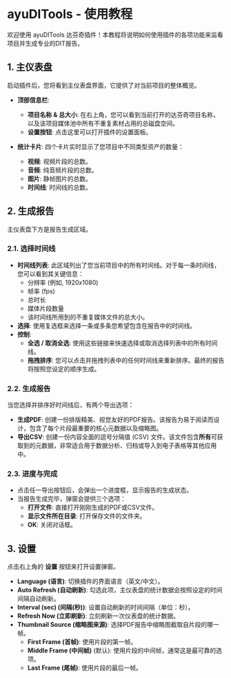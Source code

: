 # ayuDITools - 使用教程

欢迎使用 ayuDITools 达芬奇插件！本教程将说明如何使用插件的各项功能来监看项目并生成专业的DIT报告。

## 1. 主仪表盘

启动插件后，您将看到主仪表盘界面，它提供了对当前项目的整体概览。

-   **顶部信息栏**:
    -   **项目名称 & 总大小**: 在右上角，您可以看到当前打开的达芬奇项目名称，以及该项目媒体池中所有不重复素材占用的总磁盘空间。
    -   **设置按钮**: 点击这里可以打开插件的设置面板。

-   **统计卡片**: 四个卡片实时显示了您项目中不同类型资产的数量：
    -   **视频**: 视频片段的总数。
    -   **音频**: 纯音频片段的总数。
    -   **图片**: 静帧图片的总数。
    -   **时间线**: 时间线的总数。

## 2. 生成报告

主仪表盘下方是报告生成区域。

### 2.1. 选择时间线

-   **时间线列表**: 此区域列出了您当前项目中的所有时间线。对于每一条时间线，您可以看到其关键信息：
    -   分辨率 (例如, 1920x1080)
    -   帧率 (fps)
    -   总时长
    -   媒体片段数量
    -   该时间线所用到的不重复媒体文件的总大小。
-   **选择**: 使用复选框来选择一条或多条您希望包含在报告中的时间线。
-   **控制**:
    -   **全选 / 取消全选**: 使用这些链接来快速选择或取消选择列表中的所有时间线。
    -   **拖拽排序**: 您可以点击并拖拽列表中的任何时间线来重新排序。最终的报告将按照您设定的顺序生成。

### 2.2. 生成报告

当您选择并排序好时间线后，有两个导出选项：

-   **生成PDF**: 创建一份排版精美、视觉友好的PDF报告。该报告为易于阅读而设计，包含了每个片段最重要的核心元数据以及缩略图。
-   **导出CSV**: 创建一份内容全面的逗号分隔值 (CSV) 文件。该文件包含**所有**可获取到的元数据，非常适合用于数据分析、归档或导入到电子表格等其他应用中。

### 2.3. 进度与完成

-   点击任一导出按钮后，会弹出一个进度框，显示报告的生成状态。
-   当报告生成完毕，弹窗会提供三个选项：
    -   **打开文件**: 直接打开刚刚生成的PDF或CSV文件。
    -   **显示文件所在目录**: 打开保存文件的文件夹。
    -   **OK**: 关闭对话框。

## 3. 设置

点击右上角的 **设置** 按钮来打开设置弹窗。

-   **Language (语言)**: 切换插件的界面语言（英文/中文）。
-   **Auto Refresh (自动刷新)**: 勾选此项，主仪表盘的统计数据会按照设定的时间间隔自动刷新。
-   **Interval (sec) (间隔(秒))**: 设置自动刷新的时间间隔（单位：秒）。
-   **Refresh Now (立即刷新)**: 立刻刷新一次仪表盘的统计数据。
-   **Thumbnail Source (缩略图来源)**: 选择PDF报告中缩略图截取自片段的哪一帧。
    -   **First Frame (首帧)**: 使用片段的第一帧。
    -   **Middle Frame (中间帧)** (默认): 使用片段的中间帧，通常这是最可靠的选项。
    -   **Last Frame (尾帧)**: 使用片段的最后一帧。
